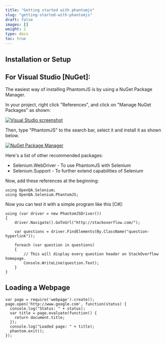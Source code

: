 ```yaml
---
title: "Getting started with phantomjs"
slug: "getting-started-with-phantomjs"
draft: false
images: []
weight: 1
type: docs
toc: true
---
```


## Installation or Setup
For Visual Studio [NuGet]:
--------
The easiest way of installing PhantomJS is by using a NuGet Package Manager.

In your project, right click "References", and click on "Manage NuGet Packages" as shown:

[![Visual Studio screenshot][1]][1]

Then, type "PhantomJS" to the search bar, select it and install it as shown below.

[![NuGet Package Manager][2]][2]

Here's a list of other recommended packages:

- Selenium.WebDriver - To use PhantomJS with Selenium
- Selenium.Support - To further extend capabilities of Selenium

Now, add these references at the beginning:

    using OpenQA.Selenium;
    using OpenQA.Selenium.PhantomJS;

Now you can test it with a simple program like this [C#]:

    using (var driver = new PhantomJSDriver())
    {
        driver.Navigate().GoToUrl("http://stackoverflow.com/");
    
        var questions = driver.FindElements(By.ClassName("question-hyperlink"));
    
        foreach (var question in questions)
        {
            // This will display every question header on StackOverflow homepage.
            Console.WriteLine(question.Text);
        }
    }

  [1]: http://i.stack.imgur.com/ubRi5.png
  [2]: http://i.stack.imgur.com/bzSr4.png

## Loading a Webpage
    var page = require('webpage').create();
    page.open('http://www.google.com', function(status) {
      console.log("Status: " + status);
      var title = page.evaluate(function() {
        return document.title;
      });
      console.log("Loaded page: " + title);
      phantom.exit();
    });

